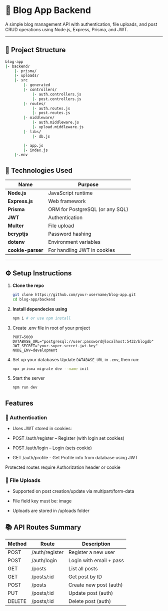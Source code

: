 # 📝 Blog App Backend

A simple blog management API with authentication, file uploads, and post CRUD operations using Node.js, Express, Prisma, and JWT.

---

## 🌳 Project Structure

```bash
blog-app
|- backend/
    |- prisma/
    |- uploads/
    |- src
        |- generated
        |- controllers/
            |- auth.controllers.js
            |- post.controllers.js
        |- routes/
            |- auth.routes.js
            |- post.routes.js
        |- middleware/
            |- auth.middleware.js
            |- upload.middleware.js
        |- libs/
            |- db.js

        |- app.js
        |- index.js
    |-.env
```

## 🚀 Technologies Used

| Name                   | Purpose                         |
| ---------------------- | ------------------------------- |
| **Node.js**            | JavaScript runtime              |
| **Express.js**         | Web framework                   |
| **Prisma**             | ORM for PostgreSQL (or any SQL) |
| **JWT**                | Authentication                  |
| **Multer**             | File upload                     |
| **bcryptjs**           | Password hashing                |
| **dotenv**             | Environment variables           |
| **cookie-parser**      | For handling JWT in cookies     |

---

## ⚙️ Setup Instructions

1.  **Clone the repo**

    ```bash
    git clone https://github.com/your-username/blog-app.git
    cd blog-app/backend
    ```

2.  **Install dependecies using**

    ```bash
    npm i # or use npm install
    ```

3.  Create .env file in root of your project
    ```.env
    PORT=5000
    DATABASE_URL="postgresql://user:password@localhost:5432/blogdb"
    JWT_SECRET="your-super-secret-jwt-key"
    NODE_ENV=development
    ```
4.  Set up your databases
    Update `DATABASE_URL` in `.env`, then run:

    ```bash
    npx prisma migrate dev --name init
    ```

5.  Start the server
    ```bash
    npm run dev
    ```

## Features

### 🔐 Authentication

- Uses JWT stored in cookies:

- POST /auth/register – Register (with login set cookies)

- POST /auth/login – Login (sets cookie)

- GET /auth/profile - Get Profile info from database using JWT

Protected routes require Authorization header or cookie

### 📁 File Uploads

- Supported on post creation/update via multipart/form-data

- File field key must be: image

- Uploads are stored in /uploads folder

## 📚 API Routes Summary

| Method | Route          | Description             |
| ------ | -------------- | ----------------------- |
| POST   | /auth/register | Register a new user     |
| POST   | /auth/login    | Login with email + pass |
| GET    | /posts         | List all posts          |
| GET    | /posts/:id     | Get post by ID          |
| POST   | /posts         | Create new post (auth)  |
| PUT    | /posts/:id     | Update post (auth)      |
| DELETE | /posts/:id     | Delete post (auth)      |

